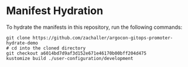 # Manifest Hydration

To hydrate the manifests in this repository, run the following commands:

```shell
git clone https://github.com/zachaller/argocon-gitops-promoter-hydrate-demo
# cd into the cloned directory
git checkout a6014bd7d9af3d152e671e46170b00bff204d475
kustomize build ./user-configuration/development
```
